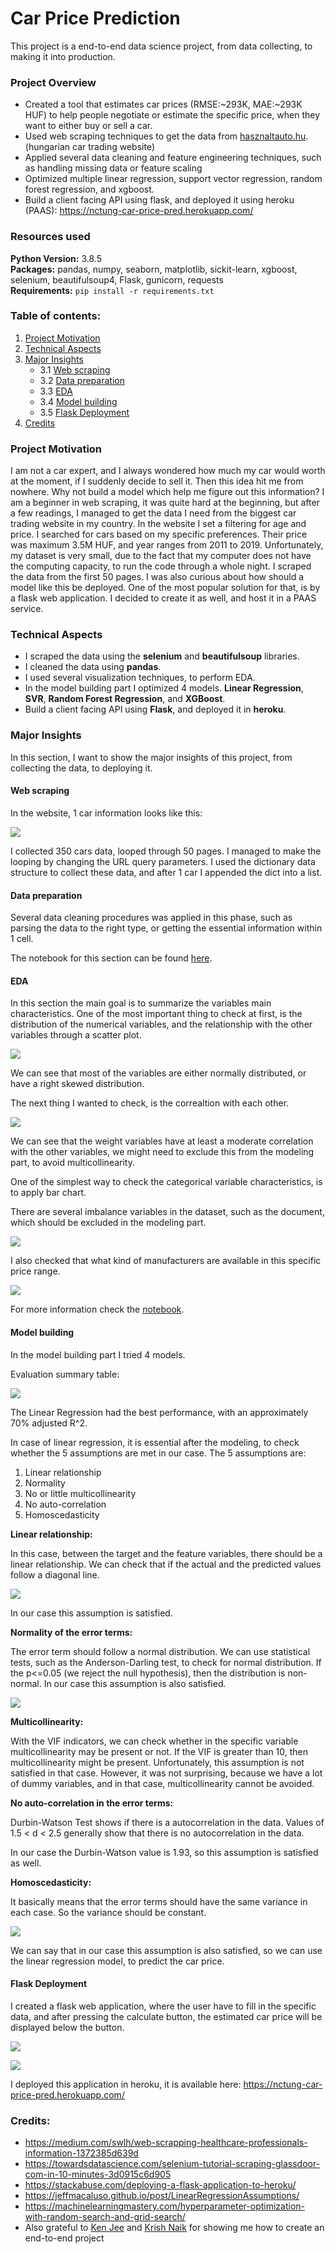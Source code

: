 # Car Price Prediction

This project is a end-to-end data science project, from data collecting, to making it into production.

### Project Overview
* Created a tool that estimates car prices (RMSE:~293K, MAE:~293K HUF) to help people negotiate or estimate the specific price, when they want to either buy or sell a car.
* Used web scraping techniques to get the data from [hasznaltauto.hu](https://www.hasznaltauto.hu/). (hungarian car trading website)
* Applied several data cleaning and feature engineering techniques, such as handling missing data or feature scaling
* Optimized multiple linear regression, support vector regression, random forest regression, and xgboost.
* Build a client facing API using flask, and deployed it using heroku (PAAS): https://nctung-car-price-pred.herokuapp.com/

### Resources used
**Python Version:** 3.8.5 <br>
**Packages:** pandas, numpy, seaborn, matplotlib, sickit-learn, xgboost, selenium, beautifulsoup4, Flask, gunicorn, requests <br>
**Requirements:** ```pip install -r requirements.txt```  
 
### Table of contents:
1. [Project Motivation](#project-motivation)
2. [Technical Aspects](#technical-aspects)
3. [Major Insights](major-insights)
    * 3.1 [Web scraping](#web-scraping)
    * 3.2 [Data preparation](#data-preparation)
    * 3.3 [EDA](#eda)
    * 3.4 [Model building](#model-building)
    * 3.5 [Flask Deployment](#flask-deployment)
4. [Credits](#credits)

### Project Motivation
I am not a car expert, and I always wondered how much my car would worth at the moment, if I suddenly decide to sell it. Then this idea hit me from nowhere. Why not build a model which help me figure out this information? I am a beginner in web scraping, it was quite hard at the beginning, but after a few readings, I managed to get the data I need from the biggest car trading website in my country. In the website I set a filtering for age and price. I searched for cars based on my specific preferences. Their price was maximum 3.5M HUF, and year ranges from 2011 to 2019. Unfortunately, my dataset is very small, due to the fact that my computer does not have the computing capacity, to run the code through a whole night. I scraped the data from the first 50 pages. I was also curious about how should a model like this be deployed. One of the most popular solution for that, is by a flask web application. I decided to create it as well, and host it in a PAAS service.

### Technical Aspects
* I scraped the data using the **selenium** and **beautifulsoup** libraries.
* I cleaned the data using **pandas**.
* I used several visualization techniques, to perform EDA.
* In the model building part I optimized 4 models. **Linear Regression**, **SVR**, **Random Forest Regression**, and **XGBoost**.
* Build a client facing API using **Flask**, and deployed it in **heroku**.

### Major Insights
In this section, I want to show the major insights of this project, from collecting the data, to deploying it.

#### Web scraping
In the website, 1 car information looks like this:

![](https://github.com/nctung4/Car_Price_Prediction/blob/main/plots/web_scrape_page.png)

I collected 350 cars data, looped through 50 pages. I managed to make the looping by changing the URL query parameters. I used the dictionary data structure to collect these data, and after 1 car I appended the dict into a list. 

#### Data preparation

Several data cleaning procedures was applied in this phase, such as parsing the data to the right type, or getting the essential information within 1 cell.

The notebook for this section can be found [here](https://github.com/nctung4/Car_Price_Prediction/blob/main/1_Data_preparation.ipynb).

#### EDA
In this section the main goal is to summarize the variables main characteristics. One of the most important thing to check at first, is the distribution of the numerical variables, and the relationship with the other variables through a scatter plot.

![](https://github.com/nctung4/Car_Price_Prediction/blob/main/plots/pairplot.png)

We can see that most of the variables are either normally distributed, or have a right skewed distribution. 

The next thing I wanted to check, is the correaltion with each other.

![](https://github.com/nctung4/Car_Price_Prediction/blob/main/plots/corr_plot.png)

We can see that the weight variables have at least a moderate correlation with the other variables, we might need to exclude this from the modeling part, to avoid multicollinearity.

One of the simplest way to check the categorical variable characteristics, is to apply bar chart.

There are several imbalance variables in the dataset, such as the document, which should be excluded in the modeling part. 

![](https://github.com/nctung4/Car_Price_Prediction/blob/main/plots/docment_bar.png)

I also checked that what kind of manufacturers are available in this specific price range.

![](https://github.com/nctung4/Car_Price_Prediction/blob/main/plots/manufacturer.png)

For more information check the [notebook](https://github.com/nctung4/Car_Price_Prediction/blob/main/2_EDA.ipynb).

#### Model building
In the model building part I tried 4 models. 

Evaluation summary table:

![](https://github.com/nctung4/Car_Price_Prediction/blob/main/plots/eval.png)

The Linear Regression had the best performance, with an approximately 70% adjusted R^2.

In case of linear regression, it is essential after the modeling, to check whether the 5 assumptions are met in our case. The 5 assumptions are:
1. Linear relationship
2. Normality 
3. No or little multicollinearity
4. No auto-correlation
5. Homoscedasticity

**Linear relationship:**

In this case, between the target and the feature variables, there should be a linear relationship. We can check that if the actual and the predicted values follow a diagonal line.

![](https://github.com/nctung4/Car_Price_Prediction/blob/main/plots/linearitycheck.png)

In our case this assumption is satisfied.

**Normality of the error terms:**

The error term should follow a normal distribution. We can use statistical tests, such as the Anderson-Darling test, to check for normal distribution. If the p<=0.05 (we reject the null hypothesis), then the distribution is non-normal. In our case this assumption is also satisfied.

![](https://github.com/nctung4/Car_Price_Prediction/blob/main/plots/normality.png)

**Multicollinearity:**

With the VIF indicators, we can check whether in the specific variable multicollinearity may be present or not. If the VIF is greater than 10, then multicollinearity might be present. Unfortunately, this assumption is not satisfied in that case. However, it was not surprising, because we have a lot of dummy variables, and in that case, multicollinearity cannot be avoided. 

**No auto-correlation in the error terms:**

Durbin-Watson Test shows if there is a autocorrelation in the data.
Values of 1.5 < d < 2.5 generally show that there is no autocorrelation in the data.

In our case the Durbin-Watson value is 1.93, so this assumption is satisfied as well.

**Homoscedasticity:**

It basically means that the error terms should have the same variance in each case. So the variance should be constant.

![](https://github.com/nctung4/Car_Price_Prediction/blob/main/plots/homoscedasticiy.png)

We can say that in our case this assumption is also satisfied, so we can use the linear regression model, to predict the car price.

#### Flask Deployment

I created a flask web application, where the user have to fill in the specific data, and after pressing the calculate button, the estimated car price will be displayed below the button.

![](https://github.com/nctung4/Car_Price_Prediction/blob/main/plots/frontend_app.png)

![](https://github.com/nctung4/Car_Price_Prediction/blob/main/plots/pred_app.png)

I deployed this application in heroku, it is available here: https://nctung-car-price-pred.herokuapp.com/

### Credits:
* https://medium.com/swlh/web-scrapping-healthcare-professionals-information-1372385d639d
* https://towardsdatascience.com/selenium-tutorial-scraping-glassdoor-com-in-10-minutes-3d0915c6d905
* https://stackabuse.com/deploying-a-flask-application-to-heroku/
* https://jeffmacaluso.github.io/post/LinearRegressionAssumptions/
* https://machinelearningmastery.com/hyperparameter-optimization-with-random-search-and-grid-search/
* Also grateful to [Ken Jee](https://www.linkedin.com/in/kenjee/) and [Krish Naik](https://www.linkedin.com/in/naikkrish/?originalSubdomain=in) for showing me how to create an end-to-end project 
